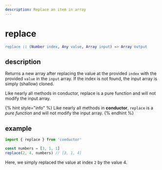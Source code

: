 ```yaml
---
description: Replace an item in array
---
```


# replace

```erlang
replace :: (Number index, Any value, Array input) => Array output
```

## description

Returns a new array after replacing the value at the provided `index` with the provided `value` in the `input` array. If the index is not found, the input array is simply \(shallow\) cloned.

Like nearly all methods in conductor, replace is a pure function and will not modify the input array.

{% hint style="info" %}
Like nearly all methods in **conductor**, `replace` is a _pure function_ and will not modify the input array.
{% endhint %}

## example

```javascript
import { replace } from 'conductor'

const numbers = [3, 1, 1]
replace(2, 4, numbers) // [3, 1, 4]
```

Here, we simply replaced the value at index `2` by the value 4.

